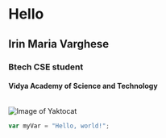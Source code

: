 # Hello
## Irin Maria Varghese
### Btech CSE student
#### Vidya Academy of Science and Technology
##### 
###### 

![Image of Yaktocat](https://vidyaacademy.ac.in/admin/upload/album_gallery/2135053052_album_8.jpg)
``` javascript
var myVar = "Hello, world!";
```
